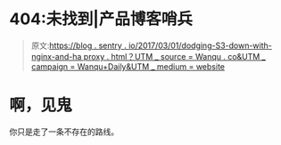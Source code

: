 # 404:未找到|产品博客哨兵

> 原文:[https://blog . sentry . io/2017/03/01/dodging-S3-down-with-nginx-and-ha proxy . html？UTM _ source = Wanqu . co&UTM _ campaign = Wanqu+Daily&UTM _ medium = website](https://blog.sentry.io/2017/03/01/dodging-s3-downtime-with-nginx-and-haproxy.html?utm_source=wanqu.co&utm_campaign=Wanqu+Daily&utm_medium=website)

# 啊，见鬼

你只是走了一条不存在的路线。